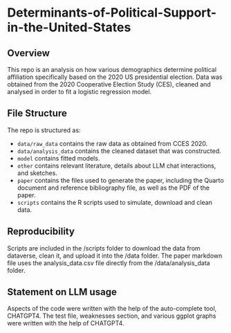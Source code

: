 # Determinants-of-Political-Support-in-the-United-States

## Overview

This repo is an analysis on how various demographics determine political affiliation specifically based on the 2020 US presidential election. Data was obtained from the 2020 Cooperative Election Study (CES), cleaned and analysed in order to fit a logistic regression model.

## File Structure

The repo is structured as:

-   `data/raw_data` contains the raw data as obtained from CCES 2020.
-   `data/analysis_data` contains the cleaned dataset that was constructed.
-   `model` contains fitted models. 
-   `other` contains relevant literature, details about LLM chat interactions, and sketches.
-   `paper` contains the files used to generate the paper, including the Quarto document and reference bibliography file, as well as the PDF of the paper. 
-   `scripts` contains the R scripts used to simulate, download and clean data.

## Reproducibility

Scripts are included in the /scripts folder to download the data from dataverse, clean it, and upload it into the /data folder. The paper markdown file uses the analysis_data.csv file directly from the /data/analysis_data folder. 

## Statement on LLM usage

Aspects of the code were written with the help of the auto-complete tool, CHATGPT4. The test file, weaknesses section, and various ggplot graphs were written with the help of CHATGPT4.
